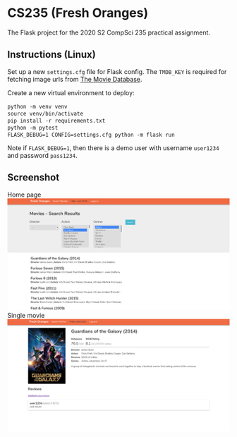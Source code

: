 # CS235 (Fresh Oranges)
The Flask project for the 2020 S2 CompSci 235 practical assignment.

## Instructions (Linux)

Set up a new `settings.cfg` file for Flask config. The `TMDB_KEY` is required for fetching
image urls from [The Movie Database](https://www.themoviedb.org/).

Create a new virtual environment to deploy:

```
python -m venv venv
source venv/bin/activate
pip install -r requirements.txt
python -m pytest
FLASK_DEBUG=1 CONFIG=settings.cfg python -m flask run
```
Note if `FLASK_DEBUG=1`, then there is a demo user with username `user1234` and
password `pass1234`.

## Screenshot
Home page
![Home page](homepage.png)
Single movie
![Movie page](movie-page.png)

